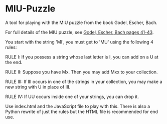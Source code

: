 # MIU-Puzzle
A tool for playing with the MIU puzzle from the book Godel, Escher, Bach.

For full details of the MIU puzzle, see <a href="https://archive.org/details/GEBen_201404/page/n39">Godel, Escher, Bach pages 41-43</a>.

You start with the string 'MI', you must get to 'MU' using the following 4 rules:

RULE I: If you possess a string whose last letter is I, you can add on a U at the end.

RULE II: Suppose you have Mx. Then you may add Mxx to your collection.

RULE III: If III occurs in one of the strings in your collection, you may make a new string with U in place of III.

RULE IV: If UU occurs inside one of your strings, you can drop it.

Use index.html and the JavaScript file to play with this. There is also a Python rewrite of just the rules but the HTML file is recommended for end use.